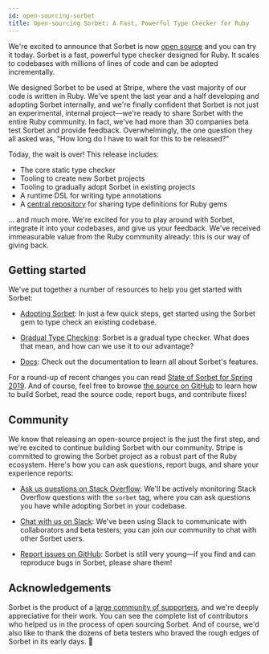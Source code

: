 ```yaml
---
id: open-sourcing-sorbet
title: Open-sourcing Sorbet: A Fast, Powerful Type Checker for Ruby
---
```


We're excited to announce that Sorbet is now [open source] and you can try it
today. Sorbet is a fast, powerful type checker designed for Ruby. It scales to
codebases with millions of lines of code and can be adopted incrementally.

[open source]: https://github.com/sorbet/sorbet

We designed Sorbet to be used at Stripe, where the vast majority of our code is
written in Ruby. We've spent the last year and a half developing and adopting
Sorbet internally, and we're finally confident that Sorbet is not just an
experimental, internal project—we're ready to share Sorbet with the entire Ruby
community. In fact, we've had more than 30 companies beta test Sorbet and
provide feedback. Overwhelmingly, the one question they all asked was, "How long
do I have to wait for this to be released?"

<!--truncate-->

Today, the wait is over! This release includes:

- The core static type checker
- Tooling to create new Sorbet projects
- Tooling to gradually adopt Sorbet in existing projects
- A runtime DSL for writing type annotations
- A [central repository] for sharing type definitions for Ruby gems

[central repository]: https://github.com/sorbet/sorbet-typed

... and much more. We're excited for you to play around with Sorbet, integrate
it into your codebases, and give us your feedback. We've received immeasurable
value from the Ruby community already: this is our way of giving back.

## Getting started

We've put together a number of resources to help you get started with Sorbet:

- [Adopting Sorbet]: In just a few quick steps, get started using the Sorbet gem
  to type check an existing codebase.

- [Gradual Type Checking]: Sorbet is a gradual type checker. What does that
  mean, and how can we use it to our advantage?

- [Docs]: Check out the documentation to learn all about Sorbet's features.

[adopting sorbet]: https://sorbet.org/docs/adopting
[gradual type checking]: https://sorbet.org/docs/gradual
[docs]: https://sorbet.org/docs/overview

For a round-up of recent changes you can read [State of Sorbet for Spring 2019].
And of course, feel free to browse [the source on GitHub] to learn how to build
Sorbet, read the source code, report bugs, and contribute fixes!

[state of sorbet for spring 2019]:
  https://sorbet.org/blog/2019/05/16/state-of-sorbet-spring-2019
[the source on github]: https://github.com/sorbet/sorbet

## Community

We know that releasing an open-source project is the just the first step, and
we're excited to continue building Sorbet with our community. Stripe is
committed to growing the Sorbet project as a robust part of the Ruby ecosystem.
Here's how you can ask questions, report bugs, and share your experience
reports:

- [Ask us questions on Stack Overflow]: We'll be actively monitoring Stack
  Overflow questions with the `sorbet` tag, where you can ask questions you have
  while adopting Sorbet in your codebase.

- [Chat with us on Slack]: We've been using Slack to communicate with
  collaborators and beta testers; you can join our community to chat with other
  Sorbet users.

- [Report issues on GitHub]: Sorbet is still very young—if you find and can
  reproduce bugs in Sorbet, please share them!

[ask us questions on stack overflow]:
  https://stackoverflow.com/questions/tagged/sorbet
[chat with us on slack]:
  https://join.slack.com/t/sorbet-ruby/shared_invite/enQtNjU5MzA2NzU0OTYxLWNiZjcyZmM4MDE5YjIxZjAyMmE0NWYwYzU3MDNmNzNhNWY4YTNhOWE5YWU3NGQ4Y2Y4MDc5ZjAzNjI3NjcwYTE
[report issues on github]: https://github.com/sorbet/sorbet/issues

## Acknowledgements

Sorbet is the product of a [large community of supporters], and we're deeply
appreciative for their work. You can see the complete list of contributors who
helped us in the process of open sourcing Sorbet. And of course, we'd also like
to thank the dozens of beta testers who braved the rough edges of Sorbet in its
early days. 🎉

[large community of supporters]:
  https://github.com/sorbet/sorbet/blob/master/ACKNOWLEDGEMENTS.md
